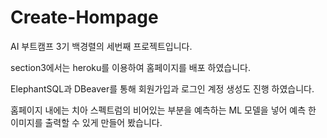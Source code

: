 # Create-Hompage

AI 부트캠프 3기 백경렬의 세번째 프로젝트입니다.

section3에서는 heroku를 이용하여 홈페이지를 배포 하였습니다.

ElephantSQL과 DBeaver를 통해 회원가입과 로그인 계정 생성도 진행 하였습니다.

홈페이지 내에는 치아 스펙트럼의 비어있는 부분을 예측하는 ML 모델을 넣어 예측 한 이미지를 출력할 수 있게 만들어 봤습니다.
